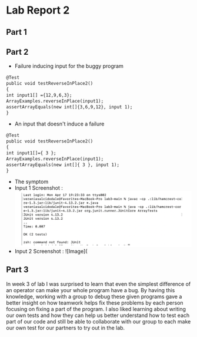 # Lab Report 2
## Part 1

## Part 2
* Failure inducing input for the buggy program
```
@Test
public void testReverseInPlace2()
{
int input1[] ={12,9,6,3};
ArrayExamples.reverseInPlace(input1);
assertArrayEquals(new int[]{3,6,9,12}, input 1);
}
```
* An input that doesn't induce a failure
```
@Test
public void testReverseInPlace2()
{
int input1[]={ 3 };
ArrayExamples.reverseInPlace(input1);
assertArrayEquals(new int[]{ 3 }, input 1);
}
```
* The symptom
* Input 1 Screenshot : ![Image](https://github.com/vesalcido/cse-15l-lab-report2/blob/main/Screen%20Shot%202023-04-23%20at%208.11.09%20PM.png)
* Input 2 Screenshot : ![Image](

## Part 3
In week 3 of lab I was surprised to learn that even the simplest difference of an operator can make your whole program have a bug. By having this knowledge, working with a group to debug these given programs gave a better insight on how teamwork helps fix these problems by each person focusing on fixing a part of the program. I also liked learning about writing our own tests and how they can help us better understand how to test each part of our code and still be able to collaborate with our group to each make our own test for our partners to try out in the lab.
